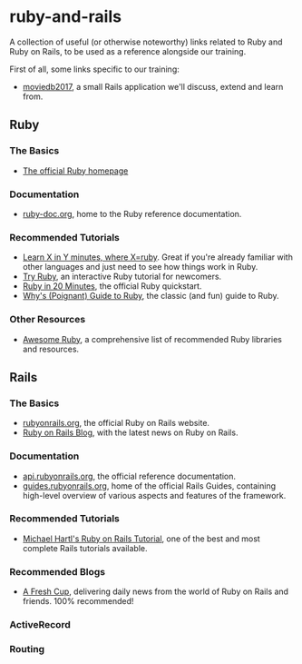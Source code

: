 # ruby-and-rails

A collection of useful (or otherwise noteworthy) links related to Ruby and Ruby on Rails, to be used as a reference alongside our training.

First of all, some links specific to our training:

- [moviedb2017](https://github.com/manserei/moviedb2017), a small Rails application we'll discuss, extend and learn from.

## Ruby

### The Basics

- [The official Ruby homepage](https://www.ruby-lang.org/)

### Documentation

- [ruby-doc.org](http://ruby-doc.org/), home to the Ruby reference documentation.

### Recommended Tutorials

- [Learn X in Y minutes, where X=ruby](https://learnxinyminutes.com/docs/ruby/). Great if you're already familiar with other languages and just need to see how things work in Ruby.
- [Try Ruby](http://tryruby.org/), an interactive Ruby tutorial for newcomers.
- [Ruby in 20 Minutes](https://www.ruby-lang.org/en/documentation/quickstart/), the official Ruby quickstart.
- [Why's (Poignant) Guide to Ruby](http://poignant.guide/), the classic (and fun) guide to Ruby.

### Other Resources

- [Awesome Ruby](http://awesome-ruby.com/), a comprehensive list of recommended Ruby libraries and resources.



## Rails

### The Basics

- [rubyonrails.org](http://rubyonrails.org/), the official Ruby on Rails website.
- [Ruby on Rails Blog](http://weblog.rubyonrails.org/), with the latest news on Ruby on Rails.

### Documentation

- [api.rubyonrails.org](http://api.rubyonrails.org/), the official reference documentation.
- [guides.rubyonrails.org](http://guides.rubyonrails.org/), home of the official Rails Guides, containing high-level overview of various aspects and features of the framework.

### Recommended Tutorials

- [Michael Hartl's Ruby on Rails Tutorial](https://www.railstutorial.org/), one of the best and most complete Rails tutorials available.

### Recommended Blogs

- [A Fresh Cup](https://afreshcup.com/), delivering daily news from the world of Ruby on Rails and friends. 100% recommended!

### ActiveRecord


### Routing
